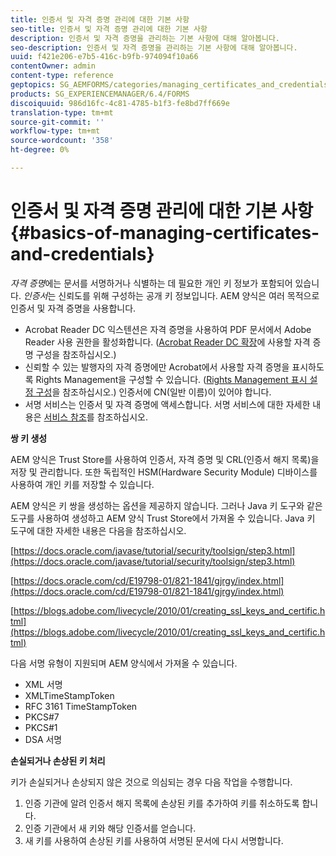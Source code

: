 ```yaml
---
title: 인증서 및 자격 증명 관리에 대한 기본 사항
seo-title: 인증서 및 자격 증명 관리에 대한 기본 사항
description: 인증서 및 자격 증명을 관리하는 기본 사항에 대해 알아봅니다.
seo-description: 인증서 및 자격 증명을 관리하는 기본 사항에 대해 알아봅니다.
uuid: f421e206-e7b5-416c-b9fb-974094f10a66
contentOwner: admin
content-type: reference
geptopics: SG_AEMFORMS/categories/managing_certificates_and_credentials
products: SG_EXPERIENCEMANAGER/6.4/FORMS
discoiquuid: 986d16fc-4c81-4785-b1f3-fe8bd7ff669e
translation-type: tm+mt
source-git-commit: ''
workflow-type: tm+mt
source-wordcount: '358'
ht-degree: 0%

---
```



# 인증서 및 자격 증명 관리에 대한 기본 사항 {#basics-of-managing-certificates-and-credentials}

*자격 증명*&#x200B;에는 문서를 서명하거나 식별하는 데 필요한 개인 키 정보가 포함되어 있습니다. *인증서*&#x200B;는 신뢰도를 위해 구성하는 공개 키 정보입니다. AEM 양식은 여러 목적으로 인증서 및 자격 증명을 사용합니다.

* Acrobat Reader DC 익스텐션은 자격 증명을 사용하여 PDF 문서에서 Adobe Reader 사용 권한을 활성화합니다. ([Acrobat Reader DC 확장](/help/forms/using/admin-help/configuring-credentials-acrobat-reader-dc.md#configuring-credentials-for-use-with-acrobat-reader-dc-extensions)에 사용할 자격 증명 구성을 참조하십시오.)
* 신뢰할 수 있는 발행자의 자격 증명에만 Acrobat에서 사용할 자격 증명을 표시하도록 Rights Management을 구성할 수 있습니다. ([Rights Management 표시 설정 구성](/help/forms/using/admin-help/configuring-client-server-options.md#configure-document-security-display-settings)을 참조하십시오.) 인증서에 CN(일반 이름)이 있어야 합니다.
* 서명 서비스는 인증서 및 자격 증명에 액세스합니다. 서명 서비스에 대한 자세한 내용은 [서비스 참조](https://www.adobe.com/go/learn_aemforms_services_63)를 참조하십시오.

**쌍 키 생성**

AEM 양식은 Trust Store를 사용하여 인증서, 자격 증명 및 CRL(인증서 해지 목록)을 저장 및 관리합니다. 또한 독립적인 HSM(Hardware Security Module) 디바이스를 사용하여 개인 키를 저장할 수 있습니다.

AEM 양식은 키 쌍을 생성하는 옵션을 제공하지 않습니다. 그러나 Java 키 도구와 같은 도구를 사용하여 생성하고 AEM 양식 Trust Store에서 가져올 수 있습니다. Java 키 도구에 대한 자세한 내용은 다음을 참조하십시오.

[https://docs.oracle.com/javase/tutorial/security/toolsign/step3.html](https://docs.oracle.com/javase/tutorial/security/toolsign/step3.html)

[https://docs.oracle.com/cd/E19798-01/821-1841/gjrgy/index.html](https://docs.oracle.com/cd/E19798-01/821-1841/gjrgy/index.html)

[https://blogs.adobe.com/livecycle/2010/01/creating_ssl_keys_and_certific.html](https://blogs.adobe.com/livecycle/2010/01/creating_ssl_keys_and_certific.html)

다음 서명 유형이 지원되며 AEM 양식에서 가져올 수 있습니다.

* XML 서명
* XMLTimeStampToken
* RFC 3161 TimeStampToken
* PKCS#7
* PKCS#1
* DSA 서명

**손실되거나 손상된 키 처리**

키가 손실되거나 손상되지 않은 것으로 의심되는 경우 다음 작업을 수행합니다.

1. 인증 기관에 알려 인증서 해지 목록에 손상된 키를 추가하여 키를 취소하도록 합니다.
1. 인증 기관에서 새 키와 해당 인증서를 얻습니다.
1. 새 키를 사용하여 손상된 키를 사용하여 서명된 문서에 다시 서명합니다.


